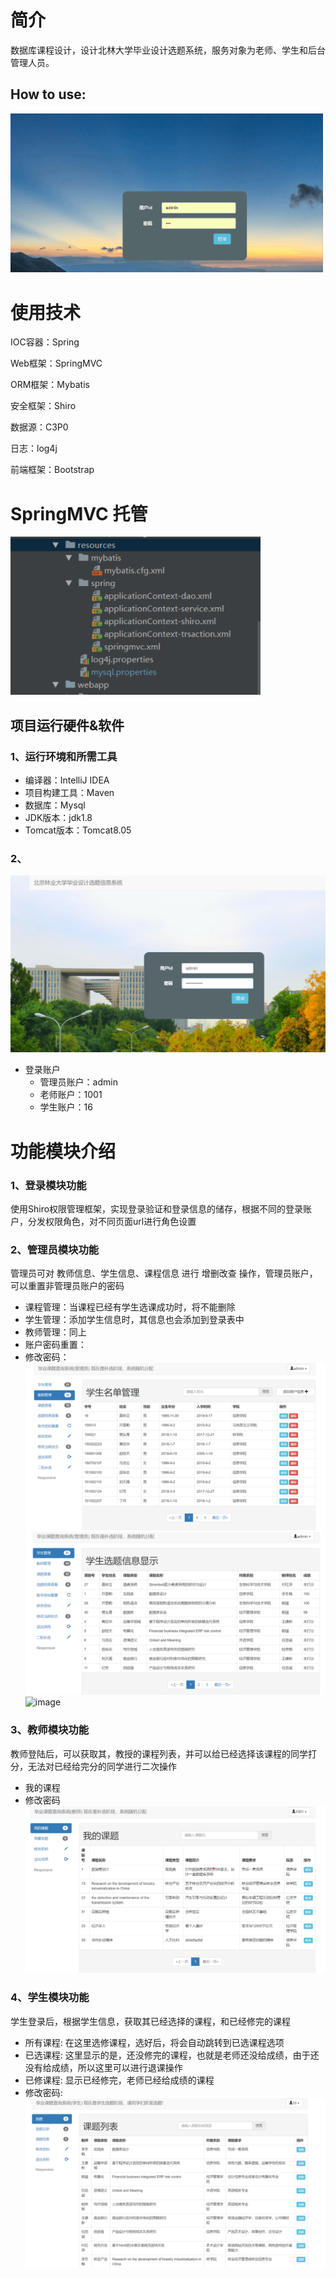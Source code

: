# 简介
数据库课程设计，设计北林大学毕业设计选题系统，服务对象为老师、学生和后台管理人员。<br/>
## How to use:
<img src="https://github.com/molinli/Database/blob/master/gif/%E6%BC%94%E7%A4%BA%E5%8A%A8%E7%94%BB.gif" width="500">

# 使用技术
IOC容器：Spring

Web框架：SpringMVC

ORM框架：Mybatis

安全框架：Shiro

数据源：C3P0

日志：log4j

前端框架：Bootstrap
# SpringMVC 托管
<img src="https://github.com/molinli/Database/blob/master/picture/springManager.png" width="400">

## 项目运行硬件&软件

### 1、运行环境和所需工具
* 编译器：IntelliJ IDEA
* 项目构建工具：Maven
* 数据库：Mysql
* JDK版本：jdk1.8
* Tomcat版本：Tomcat8.05

### 2、
![image](https://github.com/molinli/Database/blob/master/picture/begin.png)
* 登录账户
  * 管理员账户：admin
  * 老师账户：1001
  * 学生账户：16

# 功能模块介绍
### 1、登录模块功能
使用Shiro权限管理框架，实现登录验证和登录信息的储存，根据不同的登录账户，分发权限角色，对不同页面url进行角色设置
### 2、管理员模块功能
管理员可对 教师信息、学生信息、课程信息 进行 增删改查 操作，管理员账户，可以重置非管理员账户的密码
* 课程管理：当课程已经有学生选课成功时，将不能删除
* 学生管理：添加学生信息时，其信息也会添加到登录表中
* 教师管理：同上
* 账户密码重置：
* 修改密码：
![image](https://github.com/molinli/Database/blob/master/picture/adminEnter.png)
![image](https://github.com/molinli/Database/blob/master/picture/adminShowResult.png)
![image](http://imgsrc.baidu.com/forum/pic/item/004a5ef082025aafccfdca60f1edab64024f1a23.jpg)
### 3、教师模块功能
教师登陆后，可以获取其，教授的课程列表，并可以给已经选择该课程的同学打分，无法对已经给完分的同学进行二次操作
* 我的课程
* 修改密码
![image](https://github.com/molinli/Database/blob/master/picture/teacherShowClass.png)

### 4、学生模块功能
学生登录后，根据学生信息，获取其已经选择的课程，和已经修完的课程
* 所有课程: 在这里选修课程，选好后，将会自动跳转到已选课程选项
* 已选课程: 这里显示的是，还没修完的课程，也就是老师还没给成绩，由于还没有给成绩，所以这里可以进行退课操作
* 已修课程: 显示已经修完，老师已经给成绩的课程
* 修改密码:
![image](https://github.com/molinli/Database/blob/master/picture/studentSelectClass.png)
